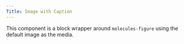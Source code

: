 ```yaml
---
Title: Image with Caption
---
```


This component is a block wrapper around `molecules-figure` using the default image as the media. 

